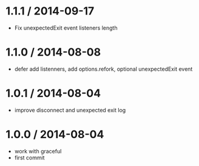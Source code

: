 
1.1.1 / 2014-09-17
==================

 * Fix unexpectedExit event listeners length

1.1.0 / 2014-08-08
==================

 * defer add listenners, add options.refork, optional unexpectedExit event

1.0.1 / 2014-08-04
==================

 * improve disconnect and unexpected exit log

1.0.0 / 2014-08-04
==================

 * work with graceful
 * first commit
